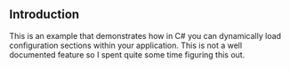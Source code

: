 Introduction
----
This is an example that demonstrates how in C# you can dynamically load configuration sections within your application. This is not a well documented feature so I spent quite some time figuring this out.
